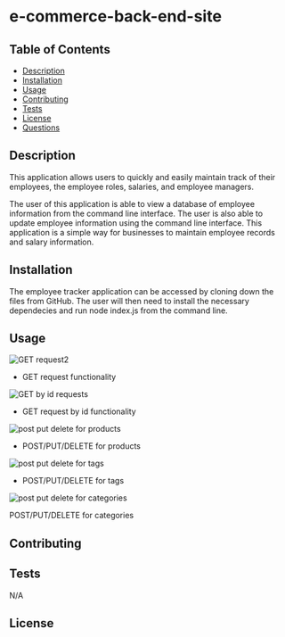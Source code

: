 # e-commerce-back-end-site

## Table of Contents

  * [Description](#description)
  * [Installation](#installation)
  * [Usage](#usage)
  * [Contributing](#contributing)
  * [Tests](#tests)
  * [License](#license)
  * [Questions](#questions)

## Description

This application allows users to quickly and easily maintain track of their employees, the employee roles, salaries, and employee managers. 

The user of this application is able to view a database of employee information from the command line interface. The user is also able to update employee information using the command line interface. This application is a simple way for businesses to maintain employee records and salary information. 

## Installation

The employee tracker application can be accessed by cloning down the files from GitHub. The user will then need to install the necessary dependecies and run node index.js from the command line.

## Usage
![GET request2](https://github.com/aaront080/e-commerce-back-end-site/assets/143736506/39530ce8-a9b3-4ba2-bb78-6a5632f4edfb)

- GET request functionality

![GET by id requests](https://github.com/aaront080/e-commerce-back-end-site/assets/143736506/ab05f60d-8981-43bc-adea-7a6beab7ae30)

- GET request by id functionality

![post put delete for products](https://github.com/aaront080/e-commerce-back-end-site/assets/143736506/fd9c41c8-9e21-4499-9ab1-9afd60340cf3)

- POST/PUT/DELETE for products

![post put delete for tags](https://github.com/aaront080/e-commerce-back-end-site/assets/143736506/042ae1be-468d-4077-a79a-3113744fc44c)

- POST/PUT/DELETE for tags

![post put delete for categories](https://github.com/aaront080/e-commerce-back-end-site/assets/143736506/7dfe83ae-b015-4223-b2d7-e1b667bcf45b)

POST/PUT/DELETE for categories

## Contributing



## Tests
N/A

## License
